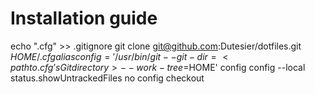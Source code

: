 # Installation guide
echo ".cfg" >> .gitignore
git clone git@github.com:Dutesier/dotfiles.git $HOME/.cfg
alias config='/usr/bin/git --git-dir=<path to .cfg’s Git directory> --work-tree=$HOME'
config config --local status.showUntrackedFiles no
config checkout
